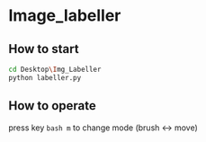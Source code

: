 # Image_labeller
## How to start
```bash
cd Desktop\Img_Labeller
python labeller.py
```
## How to operate
press key ```bash m``` to change mode (brush <-> move)

